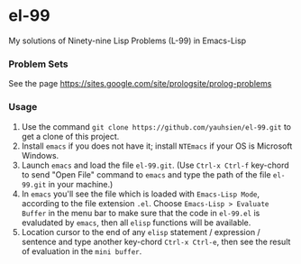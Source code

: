 # el-99
My solutions of Ninety-nine Lisp Problems (L-99) in Emacs-Lisp

### Problem Sets
See the page https://sites.google.com/site/prologsite/prolog-problems

### Usage
1. Use the command `git clone https://github.com/yauhsien/el-99.git` to get a clone of this project.
1. Install `emacs` if you does not have it; install `NTEmacs` if your OS is Microsoft Windows.
1. Launch `emacs` and load the file `el-99.git`. (Use `Ctrl-x Ctrl-f` key-chord to send "Open File" command to `emacs` and type the path of the file `el-99.git` in your machine.)
1. In `emacs` you'll see the file which is loaded with `Emacs-Lisp Mode`, according to the file extension `.el`. Choose `Emacs-Lisp > Evaluate Buffer` in the menu bar to make sure that the code in `el-99.el` is evaludated by `emacs`, then all `elisp` functions will be available.
1. Location cursor to the end of any `elisp` statement / expression / sentence and type another key-chord `Ctrl-x Ctrl-e`, then see the result of evaluation in the `mini buffer`.
